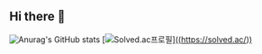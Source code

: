 ## Hi there 👋
![Anurag's GitHub stats](https://github-readme-stats.vercel.app/api?username=zezeword&show_icons=true&theme=transparent)
[![Solved.ac프로필](http://mazassumnida.wtf/api/v2/generate_badge?boj=hanhui0518)][((https://solved.ac/))](https://solved.ac/profile/hanhui0518)
<!--
**zezeword/zezeword** is a ✨ _special_ ✨ repository because its `README.md` (this file) appears on your GitHub profile.

Here are some ideas to get you started:

- 🔭 I’m currently working on ...
- 🌱 I’m currently learning ...
- 👯 I’m looking to collaborate on ...
- 🤔 I’m looking for help with ...
- 💬 Ask me about ...
- 📫 How to reach me: ...
- 😄 Pronouns: ...
- ⚡ Fun fact: ...
-->
